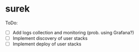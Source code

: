 # surek

ToDo:

- [ ] Add logs collection and monitoring (prob. using Grafana?)
- [ ] Implement discovery of user stacks
- [ ] Implement deploy of user stacks
